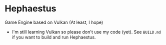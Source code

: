 # Hephaestus
Game Engine based on Vulkan (At least, I hope)
- I'm still learning Vulkan so please don't use my code (yet). See `BUILD.md` if you want to build and run Hephaestus. 